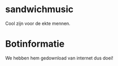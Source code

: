# sandwichmusic

Cool zijn voor de ekte mennen.

# Botinformatie

We hebben hem gedownload van internet dus doei!
